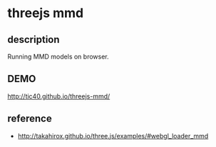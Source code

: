 # threejs mmd

## description
Running MMD models on browser.

## DEMO
http://tic40.github.io/threejs-mmd/

## reference
- http://takahirox.github.io/three.js/examples/#webgl_loader_mmd
